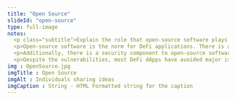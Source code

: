 ```yaml
--- 
title: "Open Source"
slideId: "open-source"
type: full-image
notes: 
  <p class="subtitle">Explain the role that open-source software plays in the DeFi ecosystem. While providing open-source code has technical advantages, it also creates an environment designed for collaboration</p>
  <p>Open-source software is the norm for DeFi applications. There is a certain value of collaboration that has been established, allowing developers to pick and choose what innovations they want to incorporate or iterate upon.</p>
  <p>Additionally, there is a security component to open-source software. If everyone can view and audit the code, users can be assured of smart contract security when using a dApp. Many projects actually offer bounties for the public to find bugs in their software. However, the transparent nature of these applications does also pose a security risk if there are attack vectors left unaddressed. Hackers can see what is going on under the hood of the dApp, allowing them to focus on and attack what they perceive to be a weak point.</p>
  <p>Despite the vulnerabilities, most DeFi dApps have avoided major issues. Open-source software can help improve security if proper measures are taken. There are also some other interesting security measures at play involving the relationship between cryptocurrency and finance.</p>
img : OpenSource.jpg
imgTitle : Open Source
imgAlt : Individuals sharing ideas
imgCaption : String - HTML Formatted string for the caption
---
```


